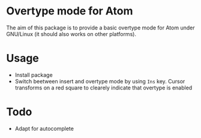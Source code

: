 # Overtype mode for Atom

The aim of this package is to provide a basic overtype mode for Atom under GNU/Linux (it should also works on other platforms).


# Usage
  * Install package
  * Switch beetween insert and overtype mode by using `Ins` key. Cursor transforms on a red square to clearely indicate that overtype is enabled


# Todo
  * Adapt for autocomplete
